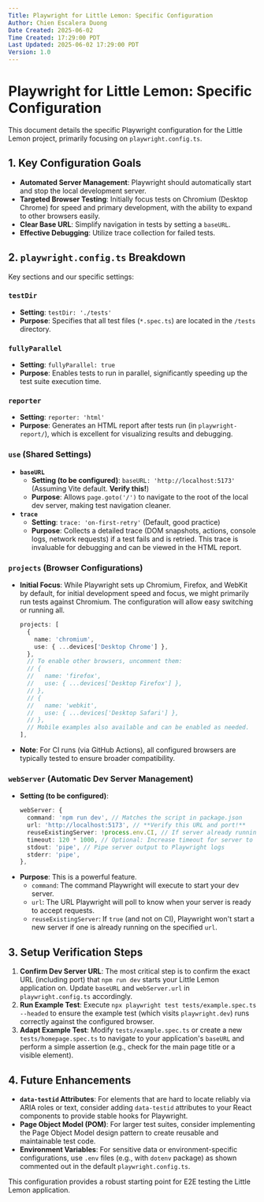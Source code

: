 ```yaml
---
Title: Playwright for Little Lemon: Specific Configuration
Author: Chien Escalera Duong
Date Created: 2025-06-02
Time Created: 17:29:00 PDT
Last Updated: 2025-06-02 17:29:00 PDT
Version: 1.0
---
```


# Playwright for Little Lemon: Specific Configuration

This document details the specific Playwright configuration for the Little Lemon project, primarily focusing on `playwright.config.ts`.

## 1. Key Configuration Goals

-   **Automated Server Management**: Playwright should automatically start and stop the local development server.
-   **Targeted Browser Testing**: Initially focus tests on Chromium (Desktop Chrome) for speed and primary development, with the ability to expand to other browsers easily.
-   **Clear Base URL**: Simplify navigation in tests by setting a `baseURL`.
-   **Effective Debugging**: Utilize trace collection for failed tests.

## 2. `playwright.config.ts` Breakdown

Key sections and our specific settings:

### `testDir`
-   **Setting**: `testDir: './tests'`
-   **Purpose**: Specifies that all test files (`*.spec.ts`) are located in the `/tests` directory.

### `fullyParallel`
-   **Setting**: `fullyParallel: true`
-   **Purpose**: Enables tests to run in parallel, significantly speeding up the test suite execution time.

### `reporter`
-   **Setting**: `reporter: 'html'`
-   **Purpose**: Generates an HTML report after tests run (in `playwright-report/`), which is excellent for visualizing results and debugging.

### `use` (Shared Settings)

-   **`baseURL`**
    -   **Setting (to be configured)**: `baseURL: 'http://localhost:5173'` (Assuming Vite default. **Verify this!**)
    -   **Purpose**: Allows `page.goto('/')` to navigate to the root of the local dev server, making test navigation cleaner.
-   **`trace`**
    -   **Setting**: `trace: 'on-first-retry'` (Default, good practice)
    -   **Purpose**: Collects a detailed trace (DOM snapshots, actions, console logs, network requests) if a test fails and is retried. This trace is invaluable for debugging and can be viewed in the HTML report.

### `projects` (Browser Configurations)

-   **Initial Focus**: While Playwright sets up Chromium, Firefox, and WebKit by default, for initial development speed and focus, we might primarily run tests against Chromium. The configuration will allow easy switching or running all.
    ```typescript
    projects: [
      {
        name: 'chromium',
        use: { ...devices['Desktop Chrome'] },
      },
      // To enable other browsers, uncomment them:
      // {
      //   name: 'firefox',
      //   use: { ...devices['Desktop Firefox'] },
      // },
      // {
      //   name: 'webkit',
      //   use: { ...devices['Desktop Safari'] },
      // },
      // Mobile examples also available and can be enabled as needed.
    ],
    ```
-   **Note**: For CI runs (via GitHub Actions), all configured browsers are typically tested to ensure broader compatibility.

### `webServer` (Automatic Dev Server Management)

-   **Setting (to be configured)**:
    ```typescript
    webServer: {
      command: 'npm run dev', // Matches the script in package.json
      url: 'http://localhost:5173', // **Verify this URL and port!**
      reuseExistingServer: !process.env.CI, // If server already running locally, use it (except on CI)
      timeout: 120 * 1000, // Optional: Increase timeout for server to start
      stdout: 'pipe', // Pipe server output to Playwright logs
      stderr: 'pipe',
    },
    ```
-   **Purpose**: This is a powerful feature.
    -   `command`: The command Playwright will execute to start your dev server.
    -   `url`: The URL Playwright will poll to know when your server is ready to accept requests.
    -   `reuseExistingServer`: If `true` (and not on CI), Playwright won't start a new server if one is already running on the specified `url`.

## 3. Setup Verification Steps

1.  **Confirm Dev Server URL**: The most critical step is to confirm the exact URL (including port) that `npm run dev` starts your Little Lemon application on. Update `baseURL` and `webServer.url` in `playwright.config.ts` accordingly.
2.  **Run Example Test**: Execute `npx playwright test tests/example.spec.ts --headed` to ensure the example test (which visits `playwright.dev`) runs correctly against the configured browser.
3.  **Adapt Example Test**: Modify `tests/example.spec.ts` or create a new `tests/homepage.spec.ts` to navigate to your application's `baseURL` and perform a simple assertion (e.g., check for the main page title or a visible element).

## 4. Future Enhancements

-   **`data-testid` Attributes**: For elements that are hard to locate reliably via ARIA roles or text, consider adding `data-testid` attributes to your React components to provide stable hooks for Playwright.
-   **Page Object Model (POM)**: For larger test suites, consider implementing the Page Object Model design pattern to create reusable and maintainable test code.
-   **Environment Variables**: For sensitive data or environment-specific configurations, use `.env` files (e.g., with `dotenv` package) as shown commented out in the default `playwright.config.ts`.

This configuration provides a robust starting point for E2E testing the Little Lemon application.
